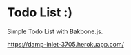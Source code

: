 Todo List :)
=============
Simple Todo List with Bakbone.js.

https://damp-inlet-3705.herokuapp.com/
